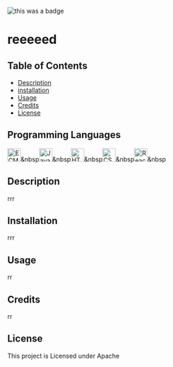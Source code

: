 
![this was a badge](https://img.shields.io/badge/License-Apache-blue.svg)
# reeeeed

## Table of Contents
* [Description](#description)
* [installation](#installation)
* [Usage](#usage)
* [Credits](#credits)
* [License](#license)

## Programming Languages
<img src="https://github.com/get-icon/geticon/raw/master/icons/es6.svg" alt="ECMAScript 6" width="30px" height="30px">&nbsp<img src="https://github.com/get-icon/geticon/raw/master/icons/javascript.svg" alt="JavaScript" width="30px" height="30px">&nbsp<img src="https://github.com/get-icon/geticon/raw/master/icons/html-5.svg" alt="HTML5" width="30px" height="30px">&nbsp<img src="https://github.com/get-icon/geticon/raw/master/icons/css-3.svg" alt="CSS3" width="30px" height="30px">&nbsp<img src="https://github.com/get-icon/geticon/raw/master/icons/react.svg" alt="React" width="30px" height="30px">&nbsp

## Description
rrr

## Installation
rrr

## Usage
rr

## Credits
rr


## License
This project is Licensed under Apache
        
